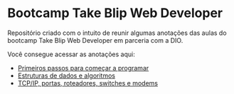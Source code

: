 # Bootcamp Take Blip Web Developer

Repositório criado com o intuito de reunir algumas anotações das aulas do bootcamp Take Blip Web Developer em parceria com a DIO.

Você consegue acessar as anotações aqui:

* <a href="https://github.com/GabriellaBassan/aulas-dio/blob/master/dia%201/primeiros-passos.md">Primeiros passos para começar a programar</a>
* <a href="https://github.com/GabriellaBassan/aulas-dio/blob/master/dia%201/estruturas-dados.md">Estruturas de dados e algoritmos</a>
* <a href="https://github.com/GabriellaBassan/aulas-dio/blob/master/dia%201/web.md">TCP/IP, portas, roteadores, switches e modems</a>
